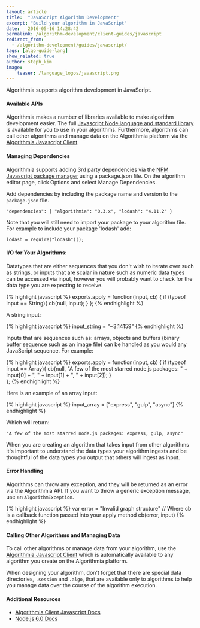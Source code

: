 ```yaml
---
layout: article
title:  "JavaScript Algorithm Development"
excerpt: "Build your algorithm in JavaScript"
date:   2016-05-16 14:28:42
permalink: /algorithm-development/client-guides/javascript
redirect_from:
  - /algorithm-development/guides/javascript/
tags: [algo-guide-lang]
show_related: true
author: steph_kim
image:
    teaser: /language_logos/javascript.png
---
```


Algorithmia supports algorithm development in JavaScript.

#### Available APIs

Algorithmia makes a number of libraries available to make algorithm development easier.
The full <a href="https://nodejs.org/api/">Javascript Node language and standard library</a>
is available for you to use in your algorithms. Furthermore, algorithms can call other algorithms and manage data on the Algorithmia platform
via the <a href="http://developers.algorithmia.com/application-development/client-guides/javascript/">Algorithmia Javascript Client</a>.

#### Managing Dependencies

Algorithmia supports adding 3rd party dependencies via the <a href="https://www.npmjs.com/">NPM Javascript package manager</a> using a package.json file. On the algorithm editor page, click Options and select Manage Dependencies.

Add dependencies by including the package name and version to the `package.json` file.


`"dependencies": {
	"algorithmia": "0.3.x",
 	"lodash": "4.11.2"
 }`
 

Note that you will still need to import your package to your algorithm file. For example to include your package 'lodash' add:

`lodash = require("lodash")();`

#### I/O for Your Algorithms:

Datatypes that are either sequences that you don't wish to iterate over such as strings, or inputs that are scalar in nature such as numeric data types can be accessed via input, however you will probably want to check for the data type you are expecting to receive.

{% highlight javascript %}
exports.apply = function(input, cb) {
	if (typeof input == String){
    	cb(null, input);
    }
};
{% endhighlight %}

A string input:

{% highlight javascript %}
input_string = "~3.14159"
{% endhighlight %}

Inputs that are sequences such as: arrays, objects and buffers (binary buffer sequence such as an image file) can be handled as you would any JavaScript sequence. For example:

{% highlight javascript %}
exports.apply = function(input, cb) {
	if (typeof input == Array){
	    cb(null, "A few of the most starred node.js packages: " + input[0] + ", " + input[1] + ", " + input[2]);
	}    
};
{% endhighlight %}

Here is an example of an array input:

{% highlight javascript %}
input_array = ["express", "gulp", "async"]
{% endhighlight %}

Which will return:

`"A few of the most starred node.js packages: express, gulp, async"`

When you are creating an algorithm that takes input from other algorithms it's important to understand the data types your algorithm ingests and be thoughtful of the data types you output that others will ingest as input.

#### Error Handling

Algorithms can throw any exception, and they will be returned as an error via the Algorithmia API. If you want to throw a generic exception message, use an `AlgorithmException`.

{% highlight javascript %}
var error = "Invalid graph structure"
// Where cb is a callback function passed into your apply method
cb(error, input)
{% endhighlight %}

#### Calling Other Algorithms and Managing Data

To call other algorithms or manage data from your algorithm, use the <a href="http://developers.algorithmia.com/application-development/client-guides/javascript/">Algorithmia Javascript Client</a> which is automatically available to any algorithm you create on the Algorithmia platform.

When designing your algorithm, don't forget that there are special data directories, `.session` and `.algo`, that are available only to algorithms to help you manage data over the course of the algorithm execution.

#### Additional Resources

* <a href="http://developers.algorithmia.com/clients/javascript/">Algorithmia Client Javascript Docs <i class="fa fa-external-link"></i></a>
* <a href="https://nodejs.org/api/">Node.js 6.0 Docs</a>


